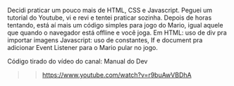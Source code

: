 Decidi praticar um pouco mais de HTML, CSS e Javascript. Peguei um tutorial do Youtube, vi e revi e tentei praticar sozinha. Depois de horas tentando, está aí mais um código simples para jogo do Mario, igual aquele que quando o navegador está offline e você joga.
Em HTML: uso de div pra importar imagens
Javascript: uso de constantes,  If e document pra adicionar Event Listener para o Mario pular no jogo.

Código tirado do vídeo do canal: Manual do Dev
>> https://www.youtube.com/watch?v=r9buAwVBDhA
